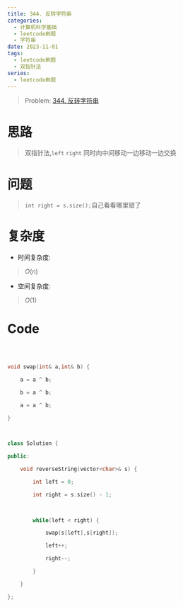 ```yaml
---
title: 344. 反转字符串
categories:
  - 计算机科学基础
  - leetcode刷题
  - 字符串
date: 2023-11-01
tags:
  - leetcode刷题
  - 双指针法
series:
  - leetcode刷题
---
```

> Problem: [344. 反转字符串](https://leetcode.cn/problems/reverse-string/description/)

  

# 思路

> 双指针法,`left` `right` 同时向中间移动一边移动一边交换

# 问题

> `int right = s.size();`自己看看哪里错了

# 复杂度

- 时间复杂度:

> $O(n)$

  

- 空间复杂度:

> $O(1)$

  
  

# Code

```C++

  

void swap(int& a,int& b) {

    a = a ^ b;

    b = a ^ b;

    a = a ^ b;  

}

  

class Solution {

public:

    void reverseString(vector<char>& s) {

        int left = 0;

        int right = s.size() - 1;

  

        while(left < right) {

            swap(s[left],s[right]);

            left++;

            right--;

        }

    }

};

```